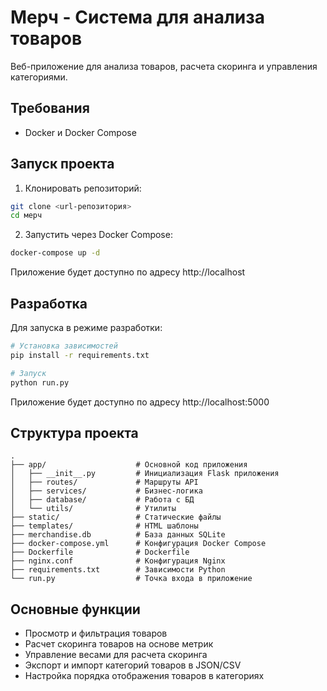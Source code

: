 # Мерч - Система для анализа товаров

Веб-приложение для анализа товаров, расчета скоринга и управления категориями.

## Требования

- Docker и Docker Compose

## Запуск проекта

1. Клонировать репозиторий:
```bash
git clone <url-репозитория>
cd мерч
```

2. Запустить через Docker Compose:
```bash
docker-compose up -d
```

Приложение будет доступно по адресу http://localhost

## Разработка

Для запуска в режиме разработки:

```bash
# Установка зависимостей
pip install -r requirements.txt

# Запуск
python run.py
```

Приложение будет доступно по адресу http://localhost:5000

## Структура проекта

```
.
├── app/                    # Основной код приложения
│   ├── __init__.py         # Инициализация Flask приложения
│   ├── routes/             # Маршруты API
│   ├── services/           # Бизнес-логика
│   ├── database/           # Работа с БД
│   └── utils/              # Утилиты
├── static/                 # Статические файлы
├── templates/              # HTML шаблоны
├── merchandise.db          # База данных SQLite
├── docker-compose.yml      # Конфигурация Docker Compose
├── Dockerfile              # Dockerfile
├── nginx.conf              # Конфигурация Nginx
├── requirements.txt        # Зависимости Python
└── run.py                  # Точка входа в приложение
```

## Основные функции

- Просмотр и фильтрация товаров
- Расчет скоринга товаров на основе метрик
- Управление весами для расчета скоринга
- Экспорт и импорт категорий товаров в JSON/CSV
- Настройка порядка отображения товаров в категориях 